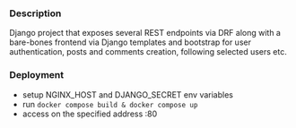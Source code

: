 ### Description

Django project that exposes several REST endpoints via DRF along with a bare-bones frontend via Django templates and bootstrap for user authentication, posts and comments creation, following selected users etc.

### Deployment
- setup NGINX_HOST and DJANGO_SECRET env variables
- run `docker compose build & docker compose up`
- access on the specified address :80
